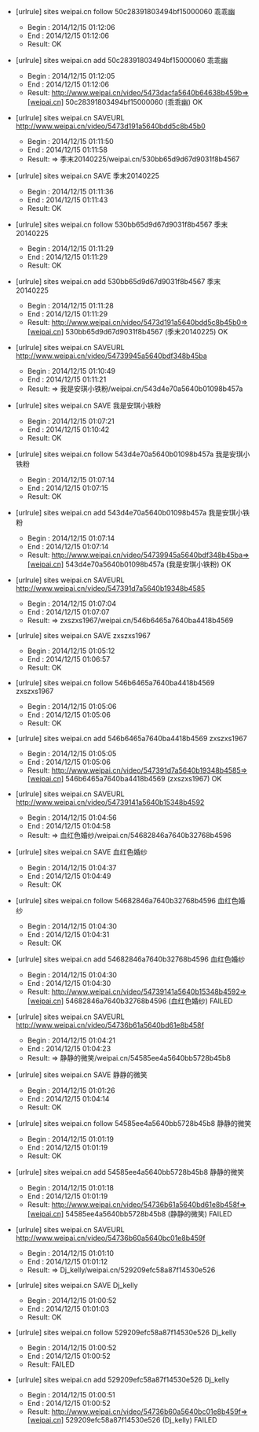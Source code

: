 * [urlrule] sites weipai.cn follow 50c28391803494bf15000060 乖乖幽

    * Begin : 2014/12/15 01:12:06
    * End   : 2014/12/15 01:12:06
    * Result: OK

* [urlrule] sites weipai.cn add 50c28391803494bf15000060 乖乖幽

    * Begin : 2014/12/15 01:12:05
    * End   : 2014/12/15 01:12:06
    * Result: http://www.weipai.cn/video/5473dacfa5640b64638b459b=>[weipai.cn] 50c28391803494bf15000060 (乖乖幽) OK

* [urlrule] sites weipai.cn SAVEURL http://www.weipai.cn/video/5473d191a5640bdd5c8b45b0

    * Begin : 2014/12/15 01:11:50
    * End   : 2014/12/15 01:11:58
    * Result: => 季末20140225/weipai.cn/530bb65d9d67d9031f8b4567

* [urlrule] sites weipai.cn SAVE 季末20140225

    * Begin : 2014/12/15 01:11:36
    * End   : 2014/12/15 01:11:43
    * Result: OK

* [urlrule] sites weipai.cn follow 530bb65d9d67d9031f8b4567 季末20140225

    * Begin : 2014/12/15 01:11:29
    * End   : 2014/12/15 01:11:29
    * Result: OK

* [urlrule] sites weipai.cn add 530bb65d9d67d9031f8b4567 季末20140225

    * Begin : 2014/12/15 01:11:28
    * End   : 2014/12/15 01:11:29
    * Result: http://www.weipai.cn/video/5473d191a5640bdd5c8b45b0=>[weipai.cn] 530bb65d9d67d9031f8b4567 (季末20140225) OK

* [urlrule] sites weipai.cn SAVEURL http://www.weipai.cn/video/54739945a5640bdf348b45ba

    * Begin : 2014/12/15 01:10:49
    * End   : 2014/12/15 01:11:21
    * Result: => 我是安琪小铁粉/weipai.cn/543d4e70a5640b01098b457a

* [urlrule] sites weipai.cn SAVE 我是安琪小铁粉

    * Begin : 2014/12/15 01:07:21
    * End   : 2014/12/15 01:10:42
    * Result: OK

* [urlrule] sites weipai.cn follow 543d4e70a5640b01098b457a 我是安琪小铁粉

    * Begin : 2014/12/15 01:07:14
    * End   : 2014/12/15 01:07:15
    * Result: OK

* [urlrule] sites weipai.cn add 543d4e70a5640b01098b457a 我是安琪小铁粉

    * Begin : 2014/12/15 01:07:14
    * End   : 2014/12/15 01:07:14
    * Result: http://www.weipai.cn/video/54739945a5640bdf348b45ba=>[weipai.cn] 543d4e70a5640b01098b457a (我是安琪小铁粉) OK

* [urlrule] sites weipai.cn SAVEURL http://www.weipai.cn/video/547391d7a5640b19348b4585

    * Begin : 2014/12/15 01:07:04
    * End   : 2014/12/15 01:07:07
    * Result: => zxszxs1967/weipai.cn/546b6465a7640ba4418b4569

* [urlrule] sites weipai.cn SAVE zxszxs1967

    * Begin : 2014/12/15 01:05:12
    * End   : 2014/12/15 01:06:57
    * Result: OK

* [urlrule] sites weipai.cn follow 546b6465a7640ba4418b4569 zxszxs1967

    * Begin : 2014/12/15 01:05:06
    * End   : 2014/12/15 01:05:06
    * Result: OK

* [urlrule] sites weipai.cn add 546b6465a7640ba4418b4569 zxszxs1967

    * Begin : 2014/12/15 01:05:05
    * End   : 2014/12/15 01:05:06
    * Result: http://www.weipai.cn/video/547391d7a5640b19348b4585=>[weipai.cn] 546b6465a7640ba4418b4569 (zxszxs1967) OK

* [urlrule] sites weipai.cn SAVEURL http://www.weipai.cn/video/54739141a5640b15348b4592

    * Begin : 2014/12/15 01:04:56
    * End   : 2014/12/15 01:04:58
    * Result: => 血红色婚纱/weipai.cn/54682846a7640b32768b4596

* [urlrule] sites weipai.cn SAVE 血红色婚纱

    * Begin : 2014/12/15 01:04:37
    * End   : 2014/12/15 01:04:49
    * Result: OK

* [urlrule] sites weipai.cn follow 54682846a7640b32768b4596 血红色婚纱

    * Begin : 2014/12/15 01:04:30
    * End   : 2014/12/15 01:04:31
    * Result: OK

* [urlrule] sites weipai.cn add 54682846a7640b32768b4596 血红色婚纱

    * Begin : 2014/12/15 01:04:30
    * End   : 2014/12/15 01:04:30
    * Result: http://www.weipai.cn/video/54739141a5640b15348b4592=>[weipai.cn] 54682846a7640b32768b4596 (血红色婚纱) FAILED

* [urlrule] sites weipai.cn SAVEURL http://www.weipai.cn/video/54736b61a5640bd61e8b458f

    * Begin : 2014/12/15 01:04:21
    * End   : 2014/12/15 01:04:23
    * Result: => 静静的微笑/weipai.cn/54585ee4a5640bb5728b45b8

* [urlrule] sites weipai.cn SAVE 静静的微笑

    * Begin : 2014/12/15 01:01:26
    * End   : 2014/12/15 01:04:14
    * Result: OK

* [urlrule] sites weipai.cn follow 54585ee4a5640bb5728b45b8 静静的微笑

    * Begin : 2014/12/15 01:01:19
    * End   : 2014/12/15 01:01:19
    * Result: OK

* [urlrule] sites weipai.cn add 54585ee4a5640bb5728b45b8 静静的微笑

    * Begin : 2014/12/15 01:01:18
    * End   : 2014/12/15 01:01:19
    * Result: http://www.weipai.cn/video/54736b61a5640bd61e8b458f=>[weipai.cn] 54585ee4a5640bb5728b45b8 (静静的微笑) FAILED

* [urlrule] sites weipai.cn SAVEURL http://www.weipai.cn/video/54736b60a5640bc01e8b459f

    * Begin : 2014/12/15 01:01:10
    * End   : 2014/12/15 01:01:12
    * Result: => Dj_kelly/weipai.cn/529209efc58a87f14530e526

* [urlrule] sites weipai.cn SAVE Dj_kelly

    * Begin : 2014/12/15 01:00:52
    * End   : 2014/12/15 01:01:03
    * Result: OK

* [urlrule] sites weipai.cn follow 529209efc58a87f14530e526 Dj_kelly

    * Begin : 2014/12/15 01:00:52
    * End   : 2014/12/15 01:00:52
    * Result: FAILED

* [urlrule] sites weipai.cn add 529209efc58a87f14530e526 Dj_kelly

    * Begin : 2014/12/15 01:00:51
    * End   : 2014/12/15 01:00:52
    * Result: http://www.weipai.cn/video/54736b60a5640bc01e8b459f=>[weipai.cn] 529209efc58a87f14530e526 (Dj_kelly) FAILED

